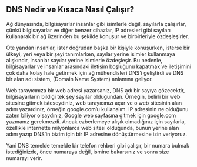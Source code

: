 ## DNS Nedir ve Kısaca Nasıl Çalışır?

Ağ dünyasında, bilgisayarlar insanlar gibi isimlerle değil, sayılarla çalışırlar, çünkü bilgisayarlar ve diğer benzer cihazlar, IP adresleri gibi sayıları kullanarak bir ağ üzerinden bu şekilde konuşur ve birbirleriyle özdeşleşirler.

Öte yandan insanlar, ister doğrudan başka bir kişiyle konuşurken, isterse bir ülkeyi, yeri veya bir şeyi tanımlarken, sayılar yerine isimler kullanmaya alışkındır, insanlar sayılar yerine isimlerle özdeşleşir. Bu nedenle, bilgisayarlar ve insanlar arasındaki iletişim boşluğunu kapatmak ve iletişimini çok daha kolay hale getirmek için ağ mühendisleri DNS’i geliştirdi ve DNS bir alan adı sistem, (Domain Name System) anlamına geliyor.

Web tarayıcınıza bir web adresi yazarsanız, DNS adı bir sayıya çözecektir, bilgisayarların bildiği tek şey sayılar olduğundan. Örneğin, belirli bir web sitesine gitmek isteseydiniz, web tarayıcınızı açar ve o web sitesinin alan adını yazardınız, örneğin google.com’u kullanalım. IP adresinin ne olduğunu zaten biliyor olsaydınız, Google web sayfasına gitmek için google.com yazmanız gerekmezdi. Ancak ezberlemeye alışık olmadığınız için sayılarla, özellikle internette milyonlarca web sitesi olduğunda, bunun yerine alan adını yazıp DNS’in bizim için bir IP adresine dönüştürmesine izin veriyoruz.

Yani DNS temelde temelde bir telefon rehberi gibi çalışır, bir numara bulmak istediğinizde, önce numaraya değil, ismine bakarsınız ve sonra size numarayı verir.